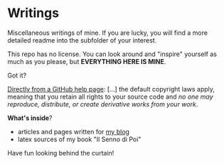 # Writings

Miscellaneous writings of mine. If you are lucky, you will find a more detailed readme into the subfolder of your interest.

This repo has no license. You can look around and "inspire" yourself as much as you please, but **EVERYTHING HERE IS MINE**.

Got it?

[Directly from a GitHub help page](https://help.github.com/articles/licensing-a-repository/): [...] the default copyright laws apply, meaning that you retain all rights to your source code and *no one may reproduce, distribute, or create derivative works from your work*.

**What's inside**?
* articles and pages written for [my blog](https://gesuccascrittore.wordpress.com/)
* latex sources of my book "Il Senno di Poi"

Have fun looking behind the curtain!
